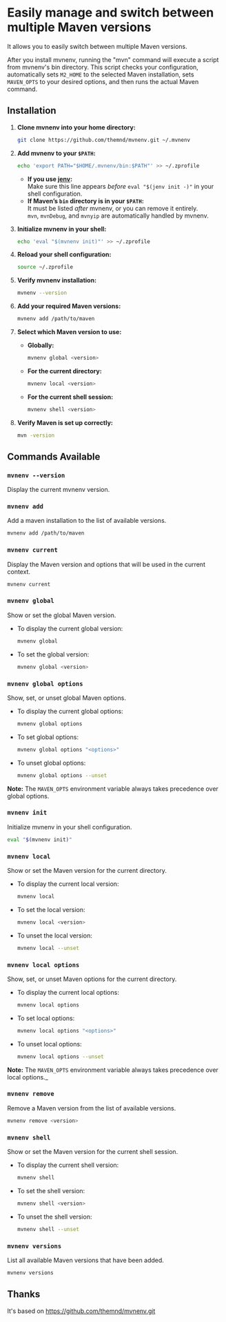 # Easily manage and switch between multiple Maven versions

It allows you to easily switch between multiple Maven versions.

After you install mvnenv, running the "mvn" command will execute a script from mvnenv's bin directory. This script checks your configuration, automatically sets `M2_HOME` to the selected Maven installation, sets `MAVEN_OPTS` to your desired options, and then runs the actual Maven command.

## Installation

1. **Clone mvnenv into your home directory:**

   ```bash
   git clone https://github.com/themnd/mvnenv.git ~/.mvnenv
   ```

2. **Add mvnenv to your `$PATH`:**

   ```bash
   echo 'export PATH="$HOME/.mvnenv/bin:$PATH"' >> ~/.zprofile
   ```

   - **If you use [jenv](http://www.jenv.be):**  
     Make sure this line appears *before* `eval "$(jenv init -)"` in your shell configuration.
   - **If Maven’s `bin` directory is in your `$PATH`:**  
     It must be listed *after* mvnenv, or you can remove it entirely.  
     `mvn`, `mvnDebug`, and `mvnyip` are automatically handled by mvnenv.

3. **Initialize mvnenv in your shell:**

   ```bash
   echo 'eval "$(mvnenv init)"' >> ~/.zprofile
   ```

4. **Reload your shell configuration:**

   ```bash
   source ~/.zprofile
   ```

5. **Verify mvnenv installation:**

   ```bash
   mvnenv --version
   ```

6. **Add your required Maven versions:**

   ```bash
   mvnenv add /path/to/maven
   ```

7. **Select which Maven version to use:**

   - **Globally:**
     ```bash
     mvnenv global <version>
     ```
   - **For the current directory:**
     ```bash
     mvnenv local <version>
     ```
   - **For the current shell session:**
     ```bash
     mvnenv shell <version>
     ```

8. **Verify Maven is set up correctly:**

   ```bash
   mvn -version
   ```

## Commands Available

### `mvnenv --version`

Display the current mvnenv version.

### `mvnenv add`

Add a maven installation to the list of available versions.

```bash
mvnenv add /path/to/maven
```

### `mvnenv current`

Display the Maven version and options that will be used in the current context.

```bash
mvnenv current
```

### `mvnenv global`

Show or set the global Maven version.

- To display the current global version:
  ```bash
  mvnenv global
  ```
- To set the global version:
  ```bash
  mvnenv global <version>
  ```

### `mvnenv global options`

Show, set, or unset global Maven options.

- To display the current global options:
  ```bash
  mvnenv global options
  ```
- To set global options:
  ```bash
  mvnenv global options "<options>"
  ```
- To unset global options:
  ```bash
  mvnenv global options --unset
  ```

**Note:** The `MAVEN_OPTS` environment variable always takes precedence over global options.

### `mvnenv init`

Initialize mvnenv in your shell configuration.

```bash
eval "$(mvnenv init)"
```

### `mvnenv local`

Show or set the Maven version for the current directory.

- To display the current local version:
  ```bash
  mvnenv local
  ```
- To set the local version:
  ```bash
  mvnenv local <version>
  ```
- To unset the local version:
  ```bash
  mvnenv local --unset
  ```

### `mvnenv local options`

Show, set, or unset Maven options for the current directory.

- To display the current local options:
  ```bash
  mvnenv local options
  ```
- To set local options:
  ```bash
  mvnenv local options "<options>"
  ```
- To unset local options:
  ```bash
  mvnenv local options --unset
  ```

**Note:** The `MAVEN_OPTS` environment variable always takes precedence over local options._


### `mvnenv remove`

Remove a Maven version from the list of available versions.

```bash
mvnenv remove <version>
```

### `mvnenv shell`

Show or set the Maven version for the current shell session.

- To display the current shell version:
  ```bash
  mvnenv shell
  ```
- To set the shell version:
  ```bash
  mvnenv shell <version>
  ```
- To unset the shell version:
  ```bash
  mvnenv shell --unset
  ```

### `mvnenv versions`

List all available Maven versions that have been added.

```bash
mvnenv versions
```

## Thanks

It's based on https://github.com/themnd/mvnenv.git

